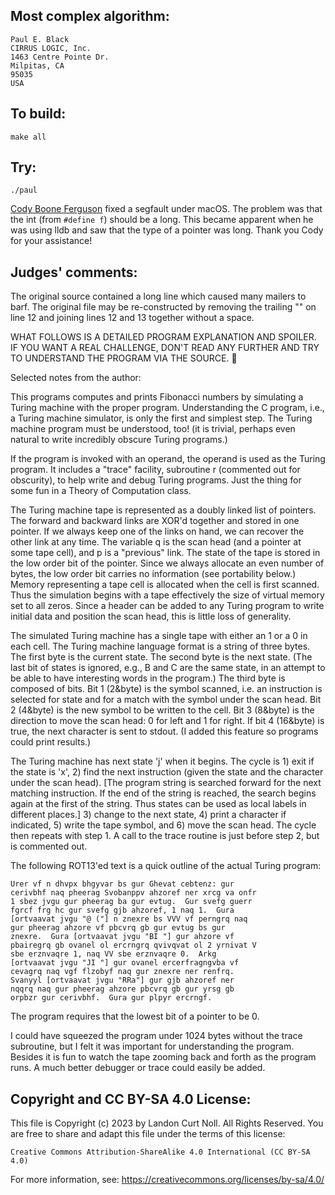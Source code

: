 ## Most complex algorithm:

	Paul E. Black
	CIRRUS LOGIC, Inc.
	1463 Centre Pointe Dr.
	Milpitas, CA 
	95035 
	USA

## To build:

	make all


## Try:

	./paul

[Cody Boone Ferguson](/winners.html#Cody_Boone_Ferguson) fixed a segfault under
macOS. The problem was that the int (from `#define f`) should be a long. This
became apparent when he was using lldb and saw that the type of a pointer was
long. Thank you Cody for your assistance!

## Judges' comments:

The original source contained a long line which caused many
mailers to barf.  The original file may be re-constructed by
removing the trailing "\" on line 12 and joining lines 12 and
13 together without a space.

WHAT FOLLOWS IS A DETAILED PROGRAM EXPLANATION AND SPOILER.
IF YOU WANT A REAL CHALLENGE, DON'T READ ANY FURTHER AND TRY
TO UNDERSTAND THE PROGRAM VIA THE SOURCE.


Selected notes from the author:

This programs computes and prints Fibonacci numbers by
simulating a Turing machine with the proper program.
Understanding the C program, i.e., a Turing machine simulator,
is only the first and simplest step.  The Turing machine
program must be understood, too!  (it is trivial, perhaps even
natural to write incredibly obscure Turing programs.)

If the program is invoked with an operand, the operand is used
as the Turing program.  It includes a "trace" facility,
subroutine r (commented out for obscurity), to help write and
debug Turing programs.  Just the thing for some fun in a Theory
of Computation class.

The Turing machine tape is represented as a doubly linked list
of pointers.  The forward and backward links are XOR'd together
and stored in one pointer.  If we always keep one of the links
on hand, we can recover the other link at any time.  The
variable q is the scan head (and a pointer at some tape cell),
and p is a "previous" link.  The state of the tape is stored in
the low order bit of the pointer.  Since we always allocate an
even number of bytes, the low order bit carries no information
(see portability below.) Memory representing a tape cell is
allocated when the cell is first scanned.  Thus the simulation
begins with a tape effectively the size of virtual memory set
to all zeros.  Since a header can be added to any Turing
program to write initial data and position the scan head, this
is little loss of generality.

The simulated Turing machine has a single tape with either an 1
or a 0 in each cell.  The Turing machine language format is a
string of three bytes.  The first byte is the current state.
The second byte is the next state.  (The last bit of states is
ignored, e.g., B and C are the same state, in an attempt to be
able to have interesting words in the program.)  The third byte
is composed of bits.  Bit 1 (2&byte) is the symbol scanned,
i.e. an instruction is selected for state and for a match with
the symbol under the scan head.  Bit 2 (4&byte) is the new
symbol to be written to the cell.  Bit 3 (8&byte) is the
direction to move the scan head: 0 for left and 1 for right.
If bit 4 (16&byte) is true, the next character is sent to
stdout.  (I added this feature so programs could print
results.)

The Turing machine has next state 'j' when it begins.  The
cycle is 1) exit if the state is 'x', 2) find the next
instruction (given the state and the character under the scan
head).  [The program string is searched forward for the next
matching instruction.  If the end of the string is reached, the
search begins again at the first of the string.  Thus states
can be used as local labels in different places.]  3) change to
the next state, 4) print a character if indicated, 5) write the
tape symbol, and 6) move the scan head.  The cycle then repeats
with step 1.  A call to the trace routine is just before step
2, but is commented out.

The following ROT13'ed text is a quick outline of the actual
Turing program:

	Urer vf n dhvpx bhgyvar bs gur Ghevat cebtenz: gur
	cerivbhf naq pheerag Svobanppv ahzoref ner xrcg va onfr
	1 sbez jvgu gur pheerag ba gur evtug.  Gur svefg guerr
	fgrcf frg hc gur svefg gjb ahzoref, 1 naq 1.  Gura
	[ortvaavat jvgu "@ ("] n znexre bs VVV vf perngrq naq
	gur pheerag ahzore vf pbcvrq gb gur evtug bs gur
	znexre.  Gura [ortvaavat jvgu "BI "] gur ahzore vf
	pbairegrq gb ovanel ol ercrngrq qvivqvat ol 2 yrnivat V
	sbe erznvaqre 1, naq VV sbe erznvaqre 0.  Arkg
	[ortvaavat jvgu "JI "] gur ovanel ercerfragngvba vf
	cevagrq naq vgf flzobyf naq gur znexre ner renfrq.
	Svanyyl [ortvaavat jvgu "RRa"] gur gjb ahzoref ner
	nqqrq naq gur pheerag ahzore pbcvrq gb gur yrsg gb
	orpbzr gur cerivbhf.  Gura gur plpyr ercrngf.

The program requires that the lowest bit of a pointer to be 0.

I could have squeezed the program under 1024 bytes without the
trace subroutine, but I felt it was important for understanding
the program.  Besides it is fun to watch the tape zooming back
and forth as the program runs.  A much better debugger or trace
could easily be added.

## Copyright and CC BY-SA 4.0 License:

This file is Copyright (c) 2023 by Landon Curt Noll.  All Rights Reserved.
You are free to share and adapt this file under the terms of this license:

    Creative Commons Attribution-ShareAlike 4.0 International (CC BY-SA 4.0)

For more information, see: https://creativecommons.org/licenses/by-sa/4.0/
